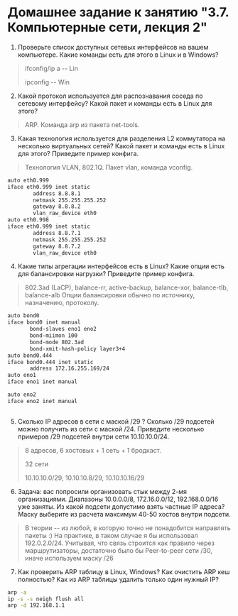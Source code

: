 # Домашнее задание к занятию "3.7. Компьютерные сети, лекция 2"

1. Проверьте список доступных сетевых интерфейсов на вашем компьютере. Какие команды есть для этого в Linux и в Windows?
> ifconfig/ip a -- Lin
> 
> ipconfig -- Win

2. Какой протокол используется для распознавания соседа по сетевому интерфейсу? Какой пакет и команды есть в Linux для этого?

>ARP. Команда arp из пакета net-tools.

3. Какая технология используется для разделения L2 коммутатора на несколько виртуальных сетей? Какой пакет и команды есть в Linux для этого? Приведите пример конфига.

> Технология VLAN, 802.1Q. Пакет vlan, команда vconfig.
```bash
auto eth0.999
iface eth0.999 inet static
        address 8.8.8.1
        netmask 255.255.255.252
        gateway 8.8.8.2
        vlan_raw_device eth0
auto eth0.998
iface eth0.999 inet static
        address 8.8.7.1
        netmask 255.255.255.252
        gateway 8.8.7.2
        vlan_raw_device eth0
```

4. Какие типы агрегации интерфейсов есть в Linux? Какие опции есть для балансировки нагрузки? Приведите пример конфига.

> 802.3ad (LaCP), balance-rr, active-backup, balance-xor, balance-tlb, balance-alb
> Опции балансировки обычно по источнику, назначению, протоколу.
 ```bash
 auto bond0
iface bond0 inet manual
        bond-slaves eno1 eno2
        bond-miimon 100
        bond-mode 802.3ad
        bond-xmit-hash-policy layer3+4
auto bond0.444
iface bond0.444 inet static
        address 172.16.255.169/24
auto eno1
iface eno1 inet manual

auto eno2
iface eno2 inet manual
        
```

5. Сколько IP адресов в сети с маской /29 ? Сколько /29 подсетей можно получить из сети с маской /24. Приведите несколько примеров /29 подсетей внутри сети 10.10.10.0/24.
> 8 адресов, 6 хостовых + 1 сеть + 1 бродкаст.
> 
> 32 сети
> 
> 10.10.10.0/29, 10.10.10.8/29, 10.10.10.16/29

6. Задача: вас попросили организовать стык между 2-мя организациями. Диапазоны 10.0.0.0/8, 172.16.0.0/12, 192.168.0.0/16 уже заняты. Из какой подсети допустимо взять частные IP адреса? Маску выберите из расчета максимум 40-50 хостов внутри подсети.

> В теории -- из любой, в которую точно не понадобится направлять пакеты :) На практике, в таком случае я бы использовал 192.0.2.0/24. Учитывая, что связь строится как правило через маршрутизаторы, достаточно было бы Peer-to-peer сети /30, иначе используем маску /26

7. Как проверить ARP таблицу в Linux, Windows? Как очистить ARP кеш полностью? Как из ARP таблицы удалить только один нужный IP?
```bash
arp -a
ip -s -s neigh flush all
arp -d 192.168.1.1
```